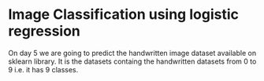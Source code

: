 # Image Classification using logistic regression
On day 5 we are going to predict the handwritten image dataset available on sklearn library. It is the datasets containg the handwritten datasets from 0 to 9 i.e. it
has 9 classes.
